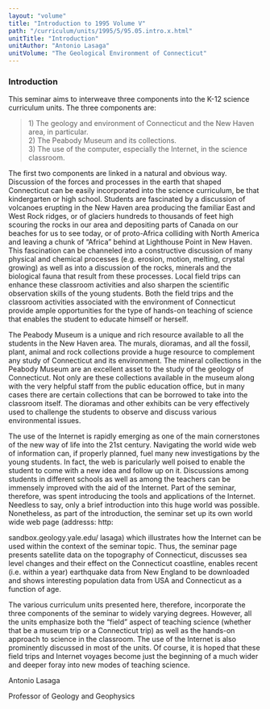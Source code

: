 ```yaml
---
layout: "volume"
title: "Introduction to 1995 Volume V"
path: "/curriculum/units/1995/5/95.05.intro.x.html"
unitTitle: "Introduction"
unitAuthor: "Antonio Lasaga"
unitVolume: "The Geological Environment of Connecticut"
---
```

<body>
<h3>
Introduction
</h3>
This seminar aims to interweave three components into the K-12 science curriculum units. The three components are:
<blockquote>
<dl>
<dt>
1) The geology and environment of Connecticut and the New Haven area, in particular.
<dt>
2) The Peabody Museum and its collections.
<dt>
3) The use of the computer, especially the Internet, in the science classroom.
</dt>
</dt>
</dt>
</dl>
</blockquote>
The first two components are linked in a natural and obvious way. Discussion of the forces and processes in the earth that shaped Connecticut can be easily incorporated into the science curriculum, be that kindergarten or high school. Students are fascinated by a discussion of volcanoes erupting in the New Haven area producing the familiar East and West Rock ridges, or of glaciers hundreds to thousands of feet high scouring the rocks in our area and depositing parts of Canada on our beaches for us to see today, or of proto-Africa colliding with North America and leaving a chunk of “Africa” behind at Lighthouse Point in New Haven. This fascination can be channeled into a constructive discussion of many physical and chemical processes (e.g. erosion, motion, melting, crystal growing) as well as into a discussion of the rocks, minerals and the biological fauna that result from these processes. Local field trips can enhance these classroom activities and also sharpen the scientific observation skills of the young students. Both the field trips and the classroom activities associated with the environment of Connecticut provide ample opportunities for the type of hands-on teaching of science that enables the student to educate himself or herself.
<p>
The Peabody Museum is a unique and rich resource available to all the students in the New Haven area. The murals, dioramas, and all the fossil, plant, animal and rock collections provide a huge resource to complement any study of Connecticut and its environment. The mineral collections in the Peabody Museum are an excellent asset to the study of the geology of Connecticut. Not only are these collections available in the museum along with the very helpful staff from the public education office, but in many cases there are certain collections that can be borrowed to take into the classroom itself. The dioramas and other exhibits can be very effectively used to challenge the students to observe and discuss various environmental issues.
</p>
<p>
The use of the Internet is rapidly emerging as one of the main cornerstones of the new way of life into the 21st century. Navigating the world wide web of information can, if properly planned, fuel many new investigations by the young students. In fact, the web is paricularly well poised to enable the student to come with a new idea and follow up on it. Discussions among students in different schools as well as among the teachers can be immensely improved with the aid of the Internet. Part of the seminar, therefore, was spent introducing the tools and applications of the Internet. Needless to say, only a brief introduction into this huge world was possible. Nonetheless, as part of the introduction, the seminar set up its own world wide web page (addresss: http:
</p>
<p>
sandbox.geology.yale.edu/ lasaga) which illustrates how the Internet can be used within the context of the seminar topic. Thus, the seminar page presents satellite data on the topography of Connecticut, discusses sea level changes and their effect on the Connecticut coastline, enables recent (i.e. within a year) earthquake data from New England to be downloaded and shows interesting population data from USA and Connecticut as a function of age.
</p>
<p>
The various curriculum units presented here, therefore, incorporate the three components of the seminar to widely varying degrees. However, all the units emphasize both the “field” aspect of teaching science (whether that be a museum trip or a Connecticut trip) as well as the hands-on approach to science in the classroom. The use of the Internet is also prominently discussed in most of the units. Of course, it is hoped that these field trips and Internet voyages become just the beginning of a much wider and deeper foray into new modes of teaching science.
</p>
<p>
Antonio Lasaga
</p>
<p>
Professor of Geology and Geophysics
</p>
</body>